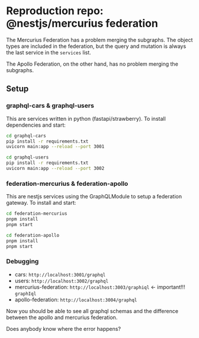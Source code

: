 # Reproduction repo: @nestjs/mercurius federation

The Mercurius Federation has a problem merging the subgraphs. The object types are included in the federation, but the query and mutation is always the last service in the `services` list.

The Apollo Federation, on the other hand, has no problem merging the subgraphs.

## Setup

### graphql-cars & graphql-users

This are services written in python (fastapi/strawberry).
To install dependencies and start:

```sh
cd graphql-cars
pip install -r requirements.txt
uvicorn main:app --reload --port 3001
```

```sh
cd graphql-users
pip install -r requirements.txt
uvicorn main:app --reload --port 3002
```

### federation-mercurius & federation-apollo

This are nestjs services using the GraphQLModule to setup a federation gateway. To install and start:

```sh
cd federation-mercurius
pnpm install
pnpm start
```

```sh
cd federation-apollo
pnpm install
pnpm start
```

### Debugging

- cars: `http://localhost:3001/graphql`
- users: `http://localhost:3002/graphql`
- mercurius-federation: `http://localhost:3003/graphiql` <- important!!! `graphIql`
- apollo-federation: `http://localhost:3004/graphql`

Now you should be able to see all graphql schemas and the difference between the apollo and mercurius federation.

Does anybody know where the error happens?

